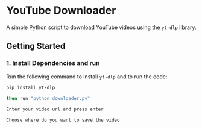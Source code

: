 # YouTube Downloader

A simple Python script to download YouTube videos using the `yt-dlp` library.

## Getting Started

### 1. Install Dependencies and run

Run the following command to install `yt-dlp` and to run the code:

```bash
pip install yt-dlp

then run "python downloader.py"

Enter your video url and press enter

Choose where do you want to save the video

